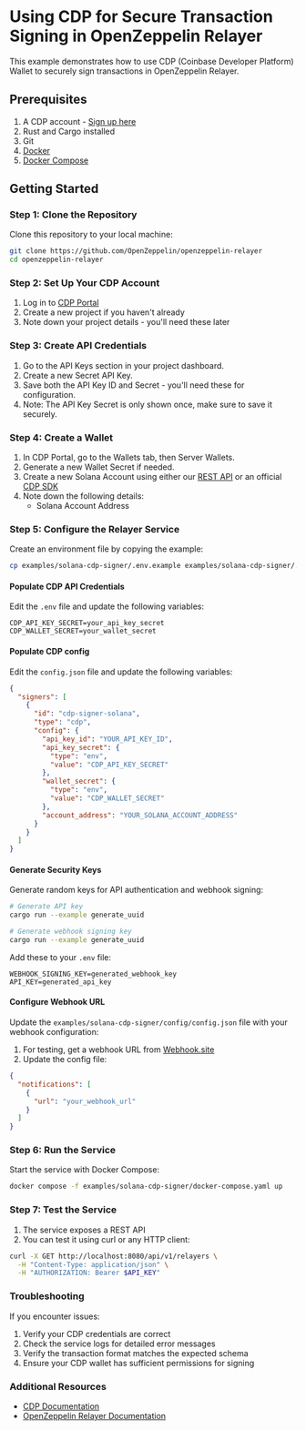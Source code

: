 # Using CDP for Secure Transaction Signing in OpenZeppelin Relayer

This example demonstrates how to use CDP (Coinbase Developer Platform) Wallet to securely sign transactions in OpenZeppelin Relayer.

## Prerequisites

1. A CDP account - [Sign up here](https://portal.cdp.coinbase.com/)
1. Rust and Cargo installed
1. Git
1. [Docker](https://docs.docker.com/get-docker/)
1. [Docker Compose](https://docs.docker.com/compose/install/)

## Getting Started

### Step 1: Clone the Repository

Clone this repository to your local machine:

```bash
git clone https://github.com/OpenZeppelin/openzeppelin-relayer
cd openzeppelin-relayer
```

### Step 2: Set Up Your CDP Account

1. Log in to [CDP Portal](https://portal.cdp.coinbase.com/)
1. Create a new project if you haven't already
1. Note down your project details - you'll need these later

### Step 3: Create API Credentials

1. Go to the API Keys section in your project dashboard.
1. Create a new Secret API Key.
1. Save both the API Key ID and Secret - you'll need these for configuration.
1. Note: The API Key Secret is only shown once, make sure to save it securely.

### Step 4: Create a Wallet

1. In CDP Portal, go to the Wallets tab, then Server Wallets.
1. Generate a new Wallet Secret if needed.
1. Create a new Solana Account using either our [REST API](https://docs.cdp.coinbase.com/api-reference/v2/rest-api/solana-accounts/create-a-solana-account) or an official [CDP SDK](https://github.com/coinbase/cdp-sdk)
1. Note down the following details:
   - Solana Account Address

### Step 5: Configure the Relayer Service

Create an environment file by copying the example:

```bash
cp examples/solana-cdp-signer/.env.example examples/solana-cdp-signer/.env
```

#### Populate CDP API Credentials

Edit the `.env` file and update the following variables:

```env
CDP_API_KEY_SECRET=your_api_key_secret
CDP_WALLET_SECRET=your_wallet_secret
```

#### Populate CDP config

Edit the `config.json` file and update the following variables:

```json
{
  "signers": [
    {
      "id": "cdp-signer-solana",
      "type": "cdp",
      "config": {
        "api_key_id": "YOUR_API_KEY_ID",
        "api_key_secret": {
          "type": "env",
          "value": "CDP_API_KEY_SECRET"
        },
        "wallet_secret": {
          "type": "env",
          "value": "CDP_WALLET_SECRET"
        },
        "account_address": "YOUR_SOLANA_ACCOUNT_ADDRESS"
      }
    }
  ]
}
```

#### Generate Security Keys

Generate random keys for API authentication and webhook signing:

```bash
# Generate API key
cargo run --example generate_uuid

# Generate webhook signing key
cargo run --example generate_uuid
```

Add these to your `.env` file:

```env
WEBHOOK_SIGNING_KEY=generated_webhook_key
API_KEY=generated_api_key
```

#### Configure Webhook URL

Update the `examples/solana-cdp-signer/config/config.json` file with your webhook configuration:

1. For testing, get a webhook URL from [Webhook.site](https://webhook.site)
2. Update the config file:

```json
{
  "notifications": [
    {
      "url": "your_webhook_url"
    }
  ]
}
```

### Step 6: Run the Service

Start the service with Docker Compose:

```bash
docker compose -f examples/solana-cdp-signer/docker-compose.yaml up
```

### Step 7: Test the Service

1. The service exposes a REST API
2. You can test it using curl or any HTTP client:

```bash
curl -X GET http://localhost:8080/api/v1/relayers \
  -H "Content-Type: application/json" \
  -H "AUTHORIZATION: Bearer $API_KEY"
```

### Troubleshooting

If you encounter issues:

1. Verify your CDP credentials are correct
2. Check the service logs for detailed error messages
3. Verify the transaction format matches the expected schema
4. Ensure your CDP wallet has sufficient permissions for signing

### Additional Resources

- [CDP Documentation](https://docs.cdp.coinbase.com/)
- [OpenZeppelin Relayer Documentation](https://docs.openzeppelin.com/relayer)
